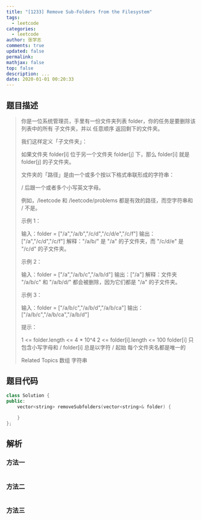 ```yaml
---
title: "[1233] Remove Sub-Folders from the Filesystem"
tags:
  - leetcode
categories:
  - leetcode
author: 张学志
comments: true
updated: false
permalink:
mathjax: false
top: false
description: ...
date: 2020-01-01 00:20:33
---
```


## 题目描述

> 你是一位系统管理员，手里有一份文件夹列表 folder，你的任务是要删除该列表中的所有 子文件夹，并以 任意顺序 返回剩下的文件夹。 
> 
> 我们这样定义「子文件夹」： 
> 
> 
> 如果文件夹 folder[i] 位于另一个文件夹 folder[j] 下，那么 folder[i] 就是 folder[j] 的子文件夹。 
> 
> 
> 文件夹的「路径」是由一个或多个按以下格式串联形成的字符串： 
> 
> 
> / 后跟一个或者多个小写英文字母。 
> 
> 
> 例如，/leetcode 和 /leetcode/problems 都是有效的路径，而空字符串和 / 不是。 
> 
> 
> 
> 示例 1： 
> 
> 输入：folder = ["/a","/a/b","/c/d","/c/d/e","/c/f"]
> 输出：["/a","/c/d","/c/f"]
> 解释："/a/b/" 是 "/a" 的子文件夹，而 "/c/d/e" 是 "/c/d" 的子文件夹。
> 
> 
> 示例 2： 
> 
> 输入：folder = ["/a","/a/b/c","/a/b/d"]
> 输出：["/a"]
> 解释：文件夹 "/a/b/c" 和 "/a/b/d/" 都会被删除，因为它们都是 "/a" 的子文件夹。
> 
> 
> 示例 3： 
> 
> 输入：folder = ["/a/b/c","/a/b/d","/a/b/ca"]
> 输出：["/a/b/c","/a/b/ca","/a/b/d"]
> 
> 
> 
> 
> 提示： 
> 
> 
> 1 <= folder.length <= 4 * 10^4 
> 2 <= folder[i].length <= 100 
> folder[i] 只包含小写字母和 / 
> folder[i] 总是以字符 / 起始 
> 每个文件夹名都是唯一的 
> 
> Related Topics 数组 字符串

## 题目代码

```cpp
class Solution {
public:
    vector<string> removeSubfolders(vector<string>& folder) {
        
    }
};
```

## 解析

### 方法一

```cpp

```

### 方法二

```cpp

```

### 方法三

```cpp

```

